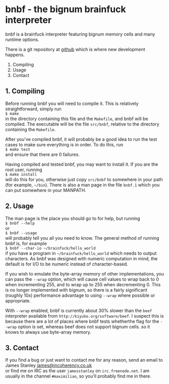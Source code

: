 # bnbf - the bignum brainfuck interpreter

bnbf is a brainfuck interpreter featuring bignum memory cells and many runtime
options.

There is a git repository at [github](http://github.com/jes/bnbf) which is where
new development happens.

  1. Compiling
  2. Usage
  3. Contact

## 1. Compiling

Before running bnbf you will need to compile it. This is relatively
straightforward, simply run  
  `$ make`  
in the directory containing this file and the `Makefile`, and bnbf will be
compiled. The executable will be the file `src/bnbf`, relative to the directory
containing the `Makefile`.

After you've compiled bnbf, it will probably be a good idea to run the test
cases to make sure everything is in order. To do this, run  
  `$ make test`  
and ensure that there are 0 failures.

Having compiled and tested bnbf, you may want to install it. If you are the root
user, running  
  `$ make install`  
will do this for you, otherwise just copy `src/bnbf` to somewhere in your path
(for example, `~/bin`). There is also a man page in the file `bnbf.1` which you
can put somewhere in your MANPATH.

## 2. Usage

The man page is the place you should go to for help, but running  
  `$ bnbf --help`  
or  
  `$ bnbf --usage`  
will probably tell you all you need to know. The general method of running bnbf
is, for example  
  `$ bnbf --char-io ~/brainfuck/hello_world`  
if you have a program in `~/brainfuck/hello_world` which needs to output
characters. As bnbf was designed with numeric computation in mind, the default
is for I/O to be numeric instead of character-based.

If you wish to emulate the byte-array memory of other implementations, you can
pass the `--wrap` option, which will cause cell values to wrap back to 0 when
incrementing 255, and to wrap up to 255 when decrementing 0. This is no longer
implemented with bignum, so there is a fairly significant (roughly 10x)
performance advantage to using `--wrap` where possible or appropriate.

With `--wrap` enabled, bnbf is currently about 30% slower than the `beef`
interpreter available from `http://kiyuko.org/software/beef`. I suspect this is
because there are a lot of places where bnbf tests whetherthe flag for the
`--wrap` option is set, whereas beef does not support bignum cells. so it knows
to always use byte-array memory.

## 3. Contact

If you find a bug or just want to contact me for any reason, send an email to  
  James Stanley <james@incoherency.co.uk>  
or find me on IRC as the user `jamesstanley` on `irc.freenode.net`. I am
usually in the channel `#maximilian`, so you'll probably find me in there.
